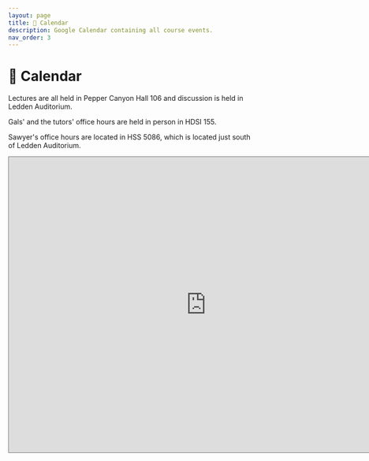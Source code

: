 ```yaml
---
layout: page
title: 📆 Calendar
description: Google Calendar containing all course events.
nav_order: 3
---
```


# 📆 Calendar

Lectures are all held in Pepper Canyon Hall 106 and discussion is held in Ledden Auditorium.

Gals' and the tutors' office hours are held in person in HDSI 155. 

Sawyer's office hours are located in HSS 5086, which is located just south of Ledden Auditorium.

<iframe src="https://calendar.google.com/calendar/embed?height=600&wkst=2&ctz=America%2FLos_Angeles&bgcolor=%23ffffff&title=DSC40A-Fall24&mode=WEEK&src=Y19mMTJkZmE5MzNjNmMyYmVmMTNmMTlmNTE2MzBmYmY4Yzk3ODY0ZmMyNjkwY2EyMDY2YWNkNmUwY2U2NTg4MWU3QGdyb3VwLmNhbGVuZGFyLmdvb2dsZS5jb20&color=%23009688" style="border:solid 1px #777" width="800" height="600" frameborder="0" scrolling="no"></iframe>
